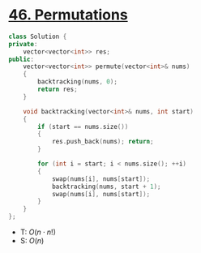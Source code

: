 # [46\. Permutations](https://leetcode.com/problems/permutations/)

```cpp
class Solution {
private:
    vector<vector<int>> res;
public:
    vector<vector<int>> permute(vector<int>& nums)
    {
        backtracking(nums, 0);
        return res;
    }

    void backtracking(vector<int>& nums, int start)
    {
        if (start == nums.size())
        {
            res.push_back(nums); return;
        }

        for (int i = start; i < nums.size(); ++i)
        {
            swap(nums[i], nums[start]);
            backtracking(nums, start + 1);
            swap(nums[i], nums[start]);
        }
    }
};
```

- T: $O(n \cdot n!)$
- S: $O(n)$

